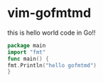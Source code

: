 # vim-gofmtmd

this is hello world code in Go!!

```go
package main
import "fmt"
func main() {
fmt.Println("hello gofmtmd")
}
```
